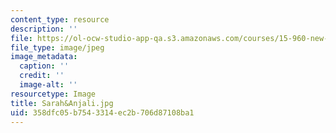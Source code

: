 ```yaml
---
content_type: resource
description: ''
file: https://ol-ocw-studio-app-qa.s3.amazonaws.com/courses/15-960-new-executive-thinking-social-impact-technology-projects-fall-2017-spring-2018/358dfc05b7543314ec2b706d87108ba1_Sarah-Anjali.jpg
file_type: image/jpeg
image_metadata:
  caption: ''
  credit: ''
  image-alt: ''
resourcetype: Image
title: Sarah&Anjali.jpg
uid: 358dfc05-b754-3314-ec2b-706d87108ba1
---
```

